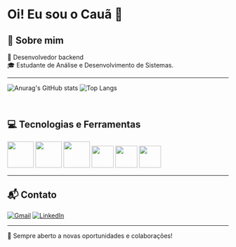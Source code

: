 # Oi! Eu sou o Cauã 👋
🚀 Sobre mim
---
🎯 Desenvolvedor backend<br>
🎓 Estudante de  Análise e Desenvolvimento de Sistemas.  



---
 ![Anurag's GitHub stats](https://github-readme-stats.vercel.app/api?username=cauacouto&show_icons=true&theme=radical)
![Top Langs](https://github-readme-stats.vercel.app/api/top-langs/?username=cauacouto&&theme=dark&layout=compact)

<div style="display: inline_block"><br>

💻 Tecnologias e Ferramentas
---
<img aling="center" height="60" width="60" src="https://cdn.jsdelivr.net/gh/devicons/devicon@latest/icons/java/java-original-wordmark.svg" wi />
  <img    aling="center" height="60" width="60"  src="https://cdn.jsdelivr.net/gh/devicons/devicon@latest/icons/spring/spring-original-wordmark.svg" />
    <img   aling="center" height="60" width="60" src="https://cdn.jsdelivr.net/gh/devicons/devicon@latest/icons/html5/html5-original-wordmark.svg" />
       <img  aling="center" height="50" width="50"  src="https://cdn.jsdelivr.net/gh/devicons/devicon@latest/icons/css3/css3-original.svg" />
             <img    aling="center" height="50" width="50"  src="https://cdn.jsdelivr.net/gh/devicons/devicon@latest/icons/javascript/javascript-original.svg" />
             <img    aling="center" height="50" width="50" src="https://cdn.jsdelivr.net/gh/devicons/devicon@latest/icons/postgresql/postgresql-original.svg" />
        
               
          
          

</div>




---

📬 Contato
---
[![Gmail](https://img.shields.io/badge/Gmail-D14836?style=for-the-badge&logo=gmail&logoColor=white)](mailto:cauacouto022@gmai.com)
 [![LinkedIn](https://img.shields.io/badge/LinkedIn-0077B5?style=for-the-badge&logo=linkedin&logoColor=white)](https://www.linkedin.com/in/cauã-couto-2848712b1)

---
🚀 Sempre aberto a novas oportunidades e colaborações!








